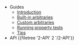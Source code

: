 - Guides
  - [Introduction](/1-Guides/HandsOnPropertyBased.md)
  - [Built-in arbitraries](/1-Guides/Arbitraries.md)
  - [Custom arbitraries](/1-Guides/AdvancedArbitraries.md)
  - [Running property tests](/1-Guides/Runners.md)
  - [Tips](/1-Guides/Tips.md)
- API
  {{filetree '2-API' 2 '/2-API'}}